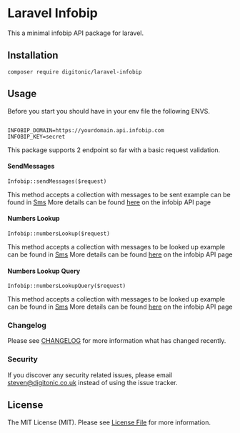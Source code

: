 # Laravel Infobip 

This a minimal infobip API package for laravel.

## Installation

`composer require digitonic/laravel-infobip`

## Usage

Before you start you should have in your env file the following ENVS.

```

INFOBIP_DOMAIN=https://yourdomain.api.infobip.com
INFOBIP_KEY=secret

```

This package supports 2 endpoint so far with a basic request validation.

#### SendMessages

`Infobip::sendMessages($request)`

This method accepts a collection with messages to be sent example can be found in [Sms](tests/files/sms.json) More details can be found [here](https://www.infobip.com/docs/api/channels/sms) on the infobip API page


#### Numbers Lookup

`Infobip::numbersLookup($request)`

This method accepts a collection with messages to be looked up example can be found in [Sms](tests/files/lookup.json) More details can be found [here](https://www.infobip.com/docs/api/platform-connectivity/number-lookup/number-context-lookup-async) on the infobip API page


#### Numbers Lookup Query

`Infobip::numbersLookupQuery($request)`

This method accepts a collection with messages to be looked up example can be found in [Sms](tests/files/lookup-query.json) More details can be found [here](https://www.infobip.com/docs/api/platform-connectivity/number-lookup/number-context-lookup) on the infobip API page


### Changelog

Please see [CHANGELOG](CHANGELOG.md) for more information what has changed recently.


### Security

If you discover any security related issues, please email steven@digitonic.co.uk instead of using the issue tracker.


## License

The MIT License (MIT). Please see [License File](LICENSE.md) for more information.

